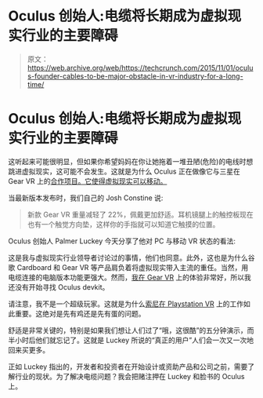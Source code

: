 # Oculus 创始人:电缆将长期成为虚拟现实行业的主要障碍 

> 原文：<https://web.archive.org/web/https://techcrunch.com/2015/11/01/oculus-founder-cables-to-be-major-obstacle-in-vr-industry-for-a-long-time/>

# Oculus 创始人:电缆将长期成为虚拟现实行业的主要障碍

这听起来可能很明显，但如果你希望妈妈在你让她拖着一堆丑陋(危险)的电线时想跳进虚拟现实，这可能不会发生。这就是为什么 Oculus 正在做像它与三星在 Gear VR 上的[合作项目。它使得虚拟现实可以移动。](https://web.archive.org/web/20221225014206/https://techcrunch.com/2015/09/24/gear-vr-for-all/)

当最新版本发布时，我们自己的 Josh Constine 说:

> 新款 Gear VR 重量减轻了 22%，佩戴更加舒适。耳机镜腿上的触控板现在也有一个触觉方向垫，这样你的手指就可以知道它触摸的位置。

Oculus 创始人 Palmer Luckey 今天分享了他对 PC 与移动 VR 状态的看法:

这是我与虚拟现实行业领导者讨论过的事情，他们也同意。此外，这也是为什么谷歌 Cardboard 和 Gear VR 等产品肩负着将虚拟现实带入主流的重任。当然，用电缆连接的电脑版本功能更强大。然而，[我在 Gear VR](https://web.archive.org/web/20221225014206/https://techcrunch.com/2015/10/28/a-live-nba-game-is-cool-in-vr-but-dont-sell-off-your-season-tickets-yet/) 上的体验非常好，所以我还没有开始寻找 Oculus devkit。

请注意，我不是一个超级玩家。这就是为什么[索尼在 Playstation VR](https://web.archive.org/web/20221225014206/https://techcrunch.com/2015/09/15/sonys-project-morpheus-virtual-reality-headset-is-now-just-playstation-vr/) 上的工作如此重要。这绝对是先有鸡还是先有蛋的问题。

舒适是非常关键的，特别是如果我们想让人们过了“哦，这很酷”的五分钟演示，而半小时后他们就忘记了。这就是 Luckey 所说的“真正的用户”人们会一次又一次地回来买更多。

正如 Luckey 指出的，开发者和投资者在开始设计或资助产品和公司之前，需要了解行业的现状。为了解决电缆问题？我会把赌注押在 Luckey 和脸书的 Oculus 上。